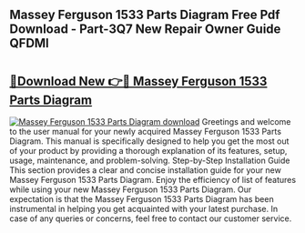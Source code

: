 ## Massey Ferguson 1533 Parts Diagram Free Pdf Download - Part-3Q7 New Repair Owner Guide QFDMl

# <h2><a href="http://dfu4ac.blite.top/?on=Massey+Ferguson+1533+Parts+Diagram">🔗Download New 👉🔴 Massey Ferguson 1533 Parts Diagram</a></h2>

[![Massey Ferguson 1533 Parts Diagram download](https://i.imgur.com/lujVjoI.png)](http://dfu4ac.blite.top/?on=Massey+Ferguson+1533+Parts+Diagram)
Greetings and welcome to the user manual for your newly acquired Massey Ferguson 1533 Parts Diagram. This manual is specifically designed to help you get the most out of your product by providing a thorough explanation of its features, setup, usage, maintenance, and problem-solving. Step-by-Step Installation Guide This section provides a clear and concise installation guide for your new Massey Ferguson 1533 Parts Diagram. Enjoy the efficiency of list of features while using your new Massey Ferguson 1533 Parts Diagram. Our expectation is that the Massey Ferguson 1533 Parts Diagram has been instrumental in helping you get acquainted with your latest purchase. In case of any queries or concerns, feel free to contact our customer service.
